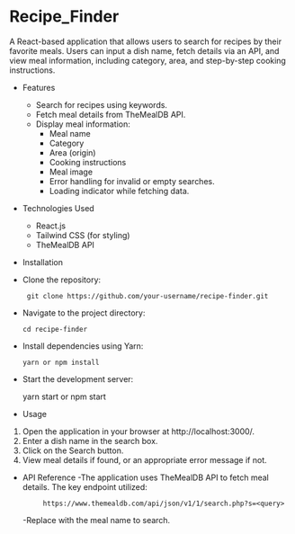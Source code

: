 # Recipe_Finder
  A React-based application that allows users to search for recipes by their favorite meals. Users can input a dish name, fetch details via an API, and view meal information, including category, area, and step-by-step cooking instructions.

- Features
  - Search for recipes using keywords.
  - Fetch meal details from TheMealDB API.
  - Display meal information:
    - Meal name
    - Category
    - Area (origin)
    - Cooking instructions
    - Meal image
    - Error handling for invalid or empty searches.
    - Loading indicator while fetching data.

- Technologies Used
  - React.js
  - Tailwind CSS (for styling)
  - TheMealDB API

- Installation

- Clone the repository:

       git clone https://github.com/your-username/recipe-finder.git

- Navigate to the project directory:

      cd recipe-finder

- Install dependencies using Yarn:

      yarn or npm install

- Start the development server:

     yarn start or npm start

- Usage

1. Open the application in your browser at http://localhost:3000/.
2. Enter a dish name in the search box.
3. Click on the Search button.
4. View meal details if found, or an appropriate error message if not.

- API Reference
  -The application uses TheMealDB API to fetch meal details. The key endpoint utilized:

           https://www.themealdb.com/api/json/v1/1/search.php?s=<query>
  -Replace <query> with the meal name to search.  
